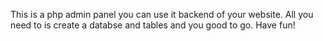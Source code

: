 This is a php admin panel you can use it backend of your website.
All you need to is create a databse and tables and you good to go.
Have fun!
